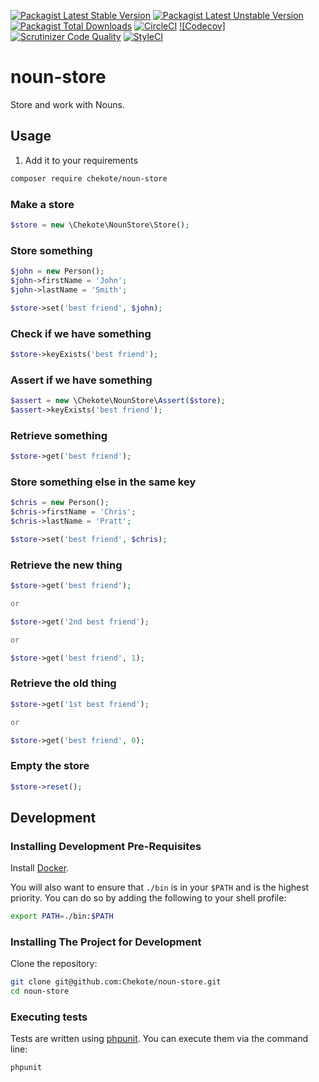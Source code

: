 [![Packagist Latest Stable Version](https://img.shields.io/packagist/v/chekote/noun-store.svg)](https://packagist.org/packages/chekote/noun-store)
[![Packagist Latest Unstable Version](https://img.shields.io/packagist/vpre/chekote/noun-store.svg)](https://packagist.org/packages/chekote/noun-store)
[![Packagist Total Downloads](https://img.shields.io/packagist/dt/chekote/noun-store.svg)](https://packagist.org/packages/chekote/noun-store)
[![CircleCI](https://img.shields.io/circleci/project/github/Chekote/noun-store/2.0.svg)](https://circleci.com/gh/Chekote/noun-store/tree/2.0)
[![Codecov]](https://img.shields.io/codecov/c/github/Chekote/noun-store/2.0.svg)
[![Scrutinizer Code Quality](https://img.shields.io/scrutinizer/g/chekote/noun-store/2.0.svg)](https://scrutinizer-ci.com/g/Chekote/noun-store/?branch=2.0)
[![StyleCI](https://styleci.io/repos/63828286/shield?style=plastic)](https://styleci.io/repos/63828286)

# noun-store

Store and work with Nouns.

## Usage

1. Add it to your requirements

```bash
composer require chekote/noun-store
```

### Make a store

```php
$store = new \Chekote\NounStore\Store();
```

### Store something

```php
$john = new Person();
$john->firstName = 'John';
$john->lastName = 'Smith';

$store->set('best friend', $john);
```

### Check if we have something

```php
$store->keyExists('best friend');
```

### Assert if we have something

```php
$assert = new \Chekote\NounStore\Assert($store);
$assert->keyExists('best friend');
```

### Retrieve something

```php
$store->get('best friend');
```

### Store something else in the same key

```php
$chris = new Person();
$chris->firstName = 'Chris';
$chris->lastName = 'Pratt';

$store->set('best friend', $chris);
```

### Retrieve the new thing

```php
$store->get('best friend');

or

$store->get('2nd best friend');

or

$store->get('best friend', 1);
```

### Retrieve the old thing

```php
$store->get('1st best friend');

or

$store->get('best friend', 0);
```

### Empty the store

```php
$store->reset();
```

## Development

### Installing Development Pre-Requisites

Install [Docker](https://www.docker.com).

You will also want to ensure that `./bin` is in your `$PATH` and is the highest priority. You can do so by adding the
following to your shell profile:

```bash
export PATH=./bin:$PATH
```

### Installing The Project for Development

Clone the repository:

```bash
git clone git@github.com:Chekote/noun-store.git
cd noun-store
```

### Executing tests

Tests are written using [phpunit](https://phpunit.de/). You can execute them via the command line:

```bash
phpunit
```
